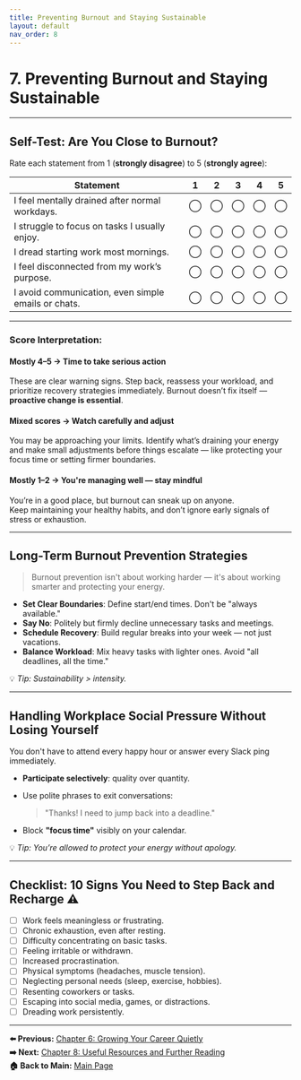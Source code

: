 ```yaml
---
title: Preventing Burnout and Staying Sustainable
layout: default
nav_order: 8
---
```


# 7. Preventing Burnout and Staying Sustainable

---

## Self-Test: Are You Close to Burnout?

Rate each statement from 1 (**strongly disagree**) to 5 (**strongly agree**):

| Statement                                                                | 1 | 2 | 3 | 4 | 5 |
|--------------------------------------------------------------------------|:-:|:-:|:-:|:-:|:-:|
| I feel mentally drained after normal workdays.                          | ◯ | ◯ | ◯ | ◯ | ◯ |
| I struggle to focus on tasks I usually enjoy.                           | ◯ | ◯ | ◯ | ◯ | ◯ |
| I dread starting work most mornings.                                    | ◯ | ◯ | ◯ | ◯ | ◯ |
| I feel disconnected from my work’s purpose.                             | ◯ | ◯ | ◯ | ◯ | ◯ |
| I avoid communication, even simple emails or chats.                     | ◯ | ◯ | ◯ | ◯ | ◯ |

---

### Score Interpretation:

#### Mostly 4–5 → **Time to take serious action**  
These are clear warning signs. Step back, reassess your workload, and prioritize recovery strategies immediately.
Burnout doesn’t fix itself — **proactive change is essential**.

#### Mixed scores → **Watch carefully and adjust**  
You may be approaching your limits. Identify what’s draining your energy and make small adjustments before things escalate — like protecting your focus time or setting firmer boundaries.

#### Mostly 1–2 → **You're managing well — stay mindful**  
You’re in a good place, but burnout can sneak up on anyone.  
Keep maintaining your healthy habits, and don’t ignore early signals of stress or exhaustion.

---

## Long-Term Burnout Prevention Strategies

> Burnout prevention isn't about working harder — it's about working smarter and protecting your energy.

- **Set Clear Boundaries**: Define start/end times. Don't be "always available."  
- **Say No**: Politely but firmly decline unnecessary tasks and meetings.  
- **Schedule Recovery**: Build regular breaks into your week — not just vacations.  
- **Balance Workload**: Mix heavy tasks with lighter ones. Avoid "all deadlines, all the time."  

💡 *Tip: Sustainability > intensity.*

---

## Handling Workplace Social Pressure Without Losing Yourself

You don't have to attend every happy hour or answer every Slack ping immediately.

- **Participate selectively**: quality over quantity.  
- Use polite phrases to exit conversations:  
  
  > "Thanks! I need to jump back into a deadline."  
- Block **"focus time"** visibly on your calendar.  

💡 *Tip: You’re allowed to protect your energy without apology.*

---

## Checklist: 10 Signs You Need to Step Back and Recharge ⚠️

- [ ] Work feels meaningless or frustrating.  
- [ ] Chronic exhaustion, even after resting.  
- [ ] Difficulty concentrating on basic tasks.  
- [ ] Feeling irritable or withdrawn.  
- [ ] Increased procrastination.  
- [ ] Physical symptoms (headaches, muscle tension).  
- [ ] Neglecting personal needs (sleep, exercise, hobbies).  
- [ ] Resenting coworkers or tasks.  
- [ ] Escaping into social media, games, or distractions.  
- [ ] Dreading work persistently.
---

**⬅️ Previous:** [Chapter 6: Growing Your Career Quietly](chapter-6-career-growth)  
**➡️ Next:** [Chapter 8: Useful Resources and Further Reading](chapter-8-resources)  
**🏠 Back to Main:** [Main Page](../index)

